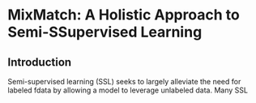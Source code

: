 # MixMatch: A Holistic Approach to Semi-SSupervised Learning

## Introduction
Semi-supervised learning (SSL) seeks to largely alleviate the need for labeled fdata by allowing a model to leverage unlabeled data. Many SSL
